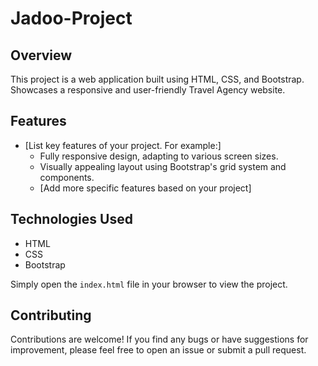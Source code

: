 # Jadoo-Project

## Overview

This project is a web application built using HTML, CSS, and Bootstrap. Showcases a responsive and user-friendly Travel Agency website.

## Features
*   [List key features of your project.  For example:]
    *   Fully responsive design, adapting to various screen sizes.
    *   Visually appealing layout using Bootstrap's grid system and components.
    *   [Add more specific features based on your project]

## Technologies Used

*   HTML
*   CSS
*   Bootstrap

Simply open the `index.html` file in your browser to view the project.  

## Contributing

Contributions are welcome! If you find any bugs or have suggestions for improvement, please feel free to open an issue or submit a pull request.
